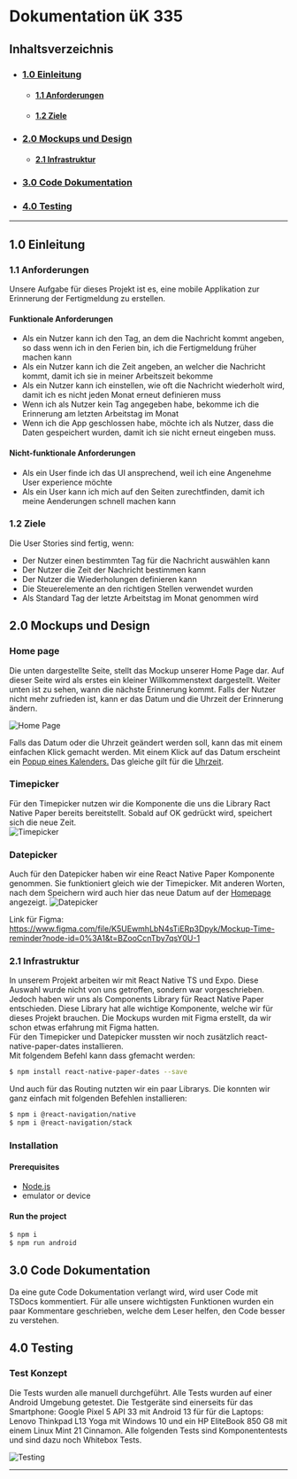 # Dokumentation üK 335

## Inhaltsverzeichnis

- ### [**1.0 Einleitung**](#10-einleitung-1)

  - #### [**1.1 Anforderungen**](#11-anforderungen-1)
  - #### [**1.2 Ziele**](#12-ziele-1)

- ### [**2.0 Mockups und Design**](#20-mockups-und-design-1)

  - #### [**2.1 Infrastruktur**](#21-infrastruktur-1)

- ### [**3.0 Code Dokumentation**](#30-code-dokumentation-1)

- ### [**4.0 Testing**](#40-testing-1)

---

## **1.0 Einleitung**

### **1.1** Anforderungen

Unsere Aufgabe für dieses Projekt ist es, eine mobile Applikation zur Erinnerung der Fertigmeldung zu erstellen.

#### Funktionale Anforderungen

- Als ein Nutzer kann ich den Tag, an dem die Nachricht kommt angeben, so dass wenn ich in den Ferien bin, ich die Fertigmeldung früher machen kann
- Als ein Nutzer kann ich die Zeit angeben, an welcher die Nachricht kommt, damit ich sie in meiner Arbeitszeit bekomme
- Als ein Nutzer kann ich einstellen, wie oft die Nachricht wiederholt wird, damit ich es nicht jeden Monat erneut definieren muss
- Wenn ich als Nutzer kein Tag angegeben habe, bekomme ich die Erinnerung am letzten Arbeitstag im Monat
- Wenn ich die App geschlossen habe, möchte ich als Nutzer, dass die Daten gespeichert wurden, damit ich sie nicht erneut eingeben muss.

#### Nicht-funktionale Anforderungen

- Als ein User finde ich das UI ansprechend, weil ich eine Angenehme User experience möchte
- Als ein User kann ich mich auf den Seiten zurechtfinden, damit ich meine Aenderungen schnell machen kann

### **1.2** Ziele

Die User Stories sind fertig, wenn:

- Der Nutzer einen bestimmten Tag für die Nachricht auswählen kann
- Der Nutzer die Zeit der Nachricht bestimmen kann
- Der Nutzer die Wiederholungen definieren kann
- Die Steuerelemente an den richtigen Stellen verwendet wurden
- Als Standard Tag der letzte Arbeitstag im Monat genommen wird

## **2.0** Mockups und Design

### Home page

Die unten dargestellte Seite, stellt das Mockup unserer Home Page dar. Auf dieser Seite wird als erstes ein kleiner Willkommenstext dargestellt. Weiter unten ist zu sehen, wann die nächste Erinnerung kommt. Falls der Nutzer nicht mehr zufrieden ist, kann er das Datum und die Uhrzeit der Erinnerung ändern.

![Home Page](./homepage.png)

Falls das Datum oder die Uhrzeit geändert werden soll, kann das mit einem einfachen Klick gemacht werden. Mit einem Klick auf das Datum erscheint ein [Popup eines Kalenders.](#datepicker) Das gleiche gilt für die [Uhrzeit](#timepicker).

### Timepicker

Für den Timepicker nutzen wir die Komponente die uns die Library Ract Native Paper bereits bereitstellt. Sobald auf OK gedrückt wird, speichert sich die neue Zeit.  
![Timepicker](timepicker.png)

### Datepicker

Auch für den Datepicker haben wir eine React Native Paper Komponente genommen. Sie funktioniert gleich wie der Timepicker. Mit anderen Worten, nach dem Speichern wird auch hier das neue Datum auf der [Homepage](#home-page) angezeigt.
![Datepicker](./datepicker.png)

Link für Figma: https://www.figma.com/file/K5UEwmhLbN4sTiERp3Dpyk/Mockup-Time-reminder?node-id=0%3A1&t=BZooCcnTby7qsY0U-1

### **2.1** Infrastruktur

In unserem Projekt arbeiten wir mit React Native TS und Expo. Diese Auswahl wurde nicht von uns getroffen, sondern war vorgeschrieben. Jedoch haben wir uns als Components Library für React Native Paper entschieden. Diese Library hat alle wichtige Komponente, welche wir für dieses Projekt brauchen. Die Mockups wurden mit Figma erstellt, da wir schon etwas erfahrung mit Figma hatten.  
Für den Timepicker und Datepicker mussten wir noch zusätzlich react-native-paper-dates installieren.  
Mit folgendem Befehl kann dass gfemacht werden:

```bash
$ npm install react-native-paper-dates --save
```

Und auch für das Routing nutzten wir ein paar Librarys. Die konnten wir ganz einfach mit folgenden Befehlen installieren:

```bash
$ npm i @react-navigation/native
$ npm i @react-navigation/stack
```

### Installation

#### Prerequisites

- [Node.js](https://nodejs.org/en/)
- emulator or device

#### Run the project

```bash
$ npm i
$ npm run android
```

## **3.0** Code Dokumentation

Da eine gute Code Dokumentation verlangt wird, wird user Code mit TSDocs kommentiert. Für alle unsere wichtigsten Funktionen wurden ein paar Kommentare geschrieben, welche dem Leser helfen, den Code besser zu verstehen.

## **4.0** Testing

### Test Konzept

Die Tests wurden alle manuell durchgeführt. Alle Tests wurden auf einer Android Umgebung getestet. Die Testgeräte sind einerseits für das Smartphone: Google Pixel 5 API 33 mit Android 13 für für die Laptops: Lenovo Thinkpad L13 Yoga mit Windows 10 und ein HP EliteBook 850 G8 mit einem Linux Mint 21 Cinnamon. Alle folgenden Tests sind Komponententests und sind dazu noch Whitebox Tests.

![Testing](./testing.png)

---

